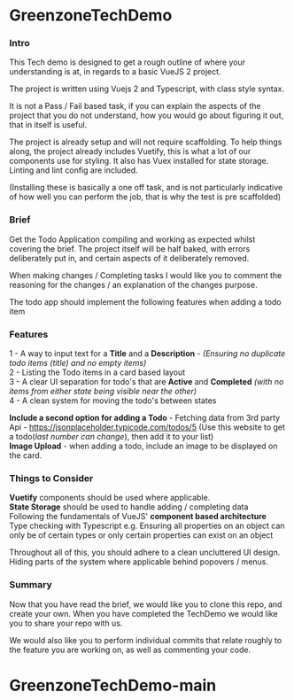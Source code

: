 # GreenzoneTechDemo

### Intro
This Tech demo is designed to get a rough outline of where your understanding is at, in regards to a basic VueJS 2 project.

The project is written using Vuejs 2 and Typescript, with class style syntax.

It is not a Pass / Fail based task, if you can explain the aspects of the project that you do not understand, how you would go about figuring it out, that in itself is useful.

The project is already setup and will not require scaffolding.
To help things along, the project already includes Vuetify, this is what a lot of our components use for styling. 
It also has Vuex installed for state storage.
Linting and lint config are included.

(Installing these is basically a one off task, and is not particularly indicative of how well you can perform the job, that is why the test is pre scaffolded)

### Brief
Get the Todo Application compiling and working as expected whilst covering the brief.
The project itself will be half baked, with errors deliberately put in, and certain aspects of it deliberately removed.

When making changes / Completing tasks I would like you to comment the reasoning for the changes / an explanation of the changes purpose.

The todo app should implement the following features when adding a todo item

### Features
1 - A way to input text for a **Title** and a **Description** - _(Ensuring no duplicate todo items (title) and no empty items)_ <br>
2 - Listing the Todo items in a card based layout <br>
3 - A clear UI separation for todo's that are **Active** and **Completed** _(with no items from either state being visible near the other)_ <br>
4 - A clean system for moving the todo's between states <br>

**Include a second option for adding a Todo** - Fetching data from 3rd party Api - https://jsonplaceholder.typicode.com/todos/5 (Use this website to get a todo(_last number can change_), then add it to your list) <br>
**Image Upload** - when adding a todo, include an image to be displayed on the card. <br>


### Things to Consider
**Vuetify** components should be used where applicable. <br>
**State Storage** should be used to handle adding / completing data <br>
Following the fundamentals of VueJS' **component based architecture** <br>
Type checking with Typescript e.g. Ensuring all properties on an object can only be of certain types or only certain properties can exist on an object <br>

Throughout all of this, you should adhere to a clean uncluttered UI design. Hiding parts of the system where applicable behind popovers / menus.

### Summary
Now that you have read the brief, we  would like you to clone this repo, and create your own. When you have completed the TechDemo we would like you to share your repo with us.

We would also like you to perform individual commits that relate roughly to the feature you are working on, as well as commenting your code. 
# GreenzoneTechDemo-main
